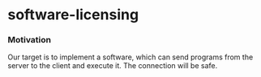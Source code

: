 # software-licensing
### Motivation
Our target is to implement a software, which can send programs from the server to the client and execute it. The connection will be safe.

